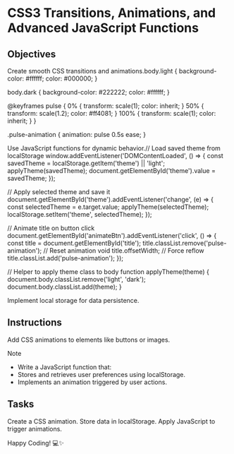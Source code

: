 # CSS3 Transitions, Animations, and Advanced JavaScript Functions

## Objectives

Create smooth CSS transitions and animations.body.light {
  background-color: #ffffff;
  color: #000000;
}

body.dark {
  background-color: #222222;
  color: #ffffff;
}

@keyframes pulse {
  0% {
    transform: scale(1);
    color: inherit;
  }
  50% {
    transform: scale(1.2);
    color: #ff4081;
  }
  100% {
    transform: scale(1);
    color: inherit;
  }
}

.pulse-animation {
  animation: pulse 0.5s ease;
}

Use JavaScript functions for dynamic behavior.// Load saved theme from localStorage
window.addEventListener('DOMContentLoaded', () => {
  const savedTheme = localStorage.getItem('theme') || 'light';
  applyTheme(savedTheme);
  document.getElementById('theme').value = savedTheme;
});

// Apply selected theme and save it
document.getElementById('theme').addEventListener('change', (e) => {
  const selectedTheme = e.target.value;
  applyTheme(selectedTheme);
  localStorage.setItem('theme', selectedTheme);
});

// Animate title on button click
document.getElementById('animateBtn').addEventListener('click', () => {
  const title = document.getElementById('title');
  title.classList.remove('pulse-animation'); // Reset animation
  void title.offsetWidth; // Force reflow
  title.classList.add('pulse-animation');
});

// Helper to apply theme class to body
function applyTheme(theme) {
  document.body.classList.remove('light', 'dark');
  document.body.classList.add(theme);
}

Implement local storage for data persistence.

## Instructions
Add CSS animations to elements like buttons or images.

>[!NOTE]
> - Write a JavaScript function that:
> - Stores and retrieves user preferences using localStorage.
> - Implements an animation triggered by user actions.

## Tasks

Create a CSS animation.
Store data in localStorage.
Apply JavaScript to trigger animations.

Happy Coding! 💻✨
